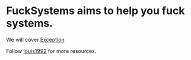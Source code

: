 FuckSystems aims to help you fuck systems.
=======

We will cover [Exception](./exception.md)


Follow [louis1992](https://github.com/gzc) for more resources.